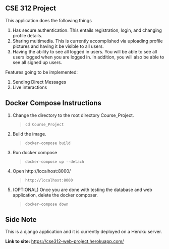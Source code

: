 CSE 312 Project
------

This application does the following things
1) Has secure authentication. This entails registration, login, and changing profile details.
2) Sharing multimedia. This is currently accomplished via uploading profile pictures and having it be visible to all users.
3) Having the ability to see all logged in users. You will be able to see all users logged when you are logged in. In addition, you will also be able to see all signed up users.

Features going to be implemented:
1) Sending Direct Messages
2) Live interactions

## Docker Compose Instructions
1) Change the directory to the root directory Course_Project.
   >`cd Course_Project` 

2) Build the image.
   >`docker-compose build`
   
3) Run docker compose
   >`docker-compose up --detach`

4) Open http://localhost:8000/
   >`http://localhost:8000`

5) (OPTIONAL) Once you are done with testing the database and web application, delete the docker composer.
   >`docker-compose down`
   
## Side Note
This is a django application and it is currently deployed on a Heroku server.

**Link to site:**
https://cse312-web-project.herokuapp.com/

